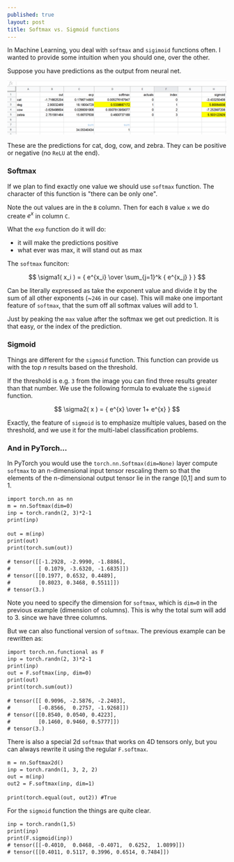 ```yaml
---
published: true
layout: post
title: Softmax vs. Sigmoid functions
---
```


In Machine Learning, you deal with `softmax` and `sigimoid` functions often.
I wanted to provide some intuition when you should one, over the other.

Suppose you have predictions as the output from neural net.

![IMG](/images/ss1.png)

These are the predictions for cat, dog, cow, and zebra. They can be positive or negative (no `ReLU` at the end).

### Softmax

If we plan to find exactly one value we should use `softmax` function.
The character of this function is "there can be only one".

Note the out values are in the `B` column. Then for each `B` value `x` we do create $e^x$ in column `C`.

What the `exp` function do it will do:
* it will make the predictions positive
* what ever was max, it will stand out as max

The `softmax` funciton:

$$ \sigma1( x_i ) =  {     e^{x_i} \over \sum_{j=1}^k { e^{x_j} } } $$

Can be literally expressed as take the exponent value and divide it by the sum of all other exponents (~`246` in our case). This will make one important feature of `softmax`, that the sum off all softmax values will add to 1.

Just by peaking the `max` value after the softmax we get out prediction. It is that easy, or the index of the prediction.

### Sigmoid

Things are different for the `sigmoid` function. This function can provide us with the top $n$ results based on the threshold.

If the threshold is e.g. `3` from the image you can find three results greater than that number. We use the following formula to evaluate the `sigmoid` function.

$$ \sigma2( x ) =  { e^{x} \over 1+ e^{x} } $$

Exactly, the feature of `sigmoid` is to emphasize multiple values, based on the threshold, and we use it for the multi-label classification problems.

### And in PyTorch...

In PyTorch you would use the `torch.nn.Softmax(dim=None)` layer compute `softmax` to an n-dimensional input tensor rescaling them so that the elements of the n-dimensional output tensor lie in the range [0,1] and sum to 1.
```
import torch.nn as nn
m = nn.Softmax(dim=0)
inp = torch.randn(2, 3)*2-1
print(inp)

out = m(inp)
print(out)
print(torch.sum(out))

# tensor([[-1.2928, -2.9990, -1.8886],
#         [ 0.1079, -3.6320, -1.6835]])
# tensor([[0.1977, 0.6532, 0.4489],
#         [0.8023, 0.3468, 0.5511]])
# tensor(3.)

```
Note you need to specify the dimension for `softmax`, which is `dim=0` in the previous example (dimension of columns). This is why the total sum will add to 3. since we have three columns.

But we can also functional version of `softmax`. The previous example can be rewritten as:

```
import torch.nn.functional as F
inp = torch.randn(2, 3)*2-1
print(inp)
out = F.softmax(inp, dim=0)
print(out)
print(torch.sum(out))

# tensor([[ 0.9096, -2.5876, -2.2403],
#         [-0.8566,  0.2757, -1.9268]])
# tensor([[0.8540, 0.0540, 0.4223],
#         [0.1460, 0.9460, 0.5777]])
# tensor(3.)
```

There is also a special 2d `softmax` that works on 4D tensors only, but you can always rewrite it using the regular `F.softmax`.
```
m = nn.Softmax2d()
inp = torch.randn(1, 3, 2, 2)
out = m(inp)
out2 = F.softmax(inp, dim=1)

print(torch.equal(out, out2)) #True
```

For the `sigmoid` function the things are quite clear.
```
inp = torch.randn(1,5)
print(inp)
print(F.sigmoid(inp))
# tensor([[-0.4010,  0.0468, -0.4071,  0.6252,  1.0899]])
# tensor([[0.4011, 0.5117, 0.3996, 0.6514, 0.7484]])
```












